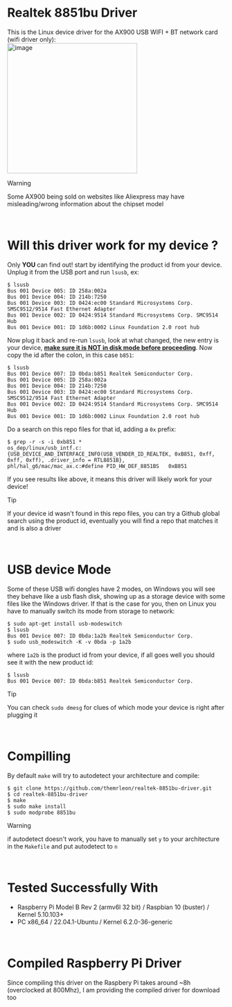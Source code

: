 # Realtek 8851bu Driver
This is the Linux device driver for the AX900 USB WIFI + BT network card (wifi driver only):  
<img width="300" height="300" alt="image" src="https://github.com/user-attachments/assets/ff61c722-0286-436b-8e51-c91415ed9ee6" />  

> [!WARNING] 
> Some AX900 being sold on websites like Aliexpress may have misleading/wrong information about the chipset model  

<br/>

# Will this driver work for my device ?
Only **YOU** can find out! start by identifying the product id from your device. Unplug it from the USB port and run `lsusb`, ex:
```
$ lsusb 
Bus 001 Device 005: ID 258a:002a  
Bus 001 Device 004: ID 214b:7250  
Bus 001 Device 003: ID 0424:ec00 Standard Microsystems Corp. SMSC9512/9514 Fast Ethernet Adapter
Bus 001 Device 002: ID 0424:9514 Standard Microsystems Corp. SMC9514 Hub
Bus 001 Device 001: ID 1d6b:0002 Linux Foundation 2.0 root hub
```

Now plug it back and re-run `lsusb`, look at what changed, the new entry is your device, [**make sure it is NOT in disk mode before proceeding**](#usb-device-mode). Now copy the id after the colon, in this case `b851`:
```
$ lsusb 
Bus 001 Device 007: ID 0bda:b851 Realtek Semiconductor Corp.
Bus 001 Device 005: ID 258a:002a  
Bus 001 Device 004: ID 214b:7250  
Bus 001 Device 003: ID 0424:ec00 Standard Microsystems Corp. SMSC9512/9514 Fast Ethernet Adapter
Bus 001 Device 002: ID 0424:9514 Standard Microsystems Corp. SMC9514 Hub
Bus 001 Device 001: ID 1d6b:0002 Linux Foundation 2.0 root hub
```

Do a search on this repo files for that id, adding a `0x` prefix:
```
$ grep -r -s -i 0xb851 *
os_dep/linux/usb_intf.c:	{USB_DEVICE_AND_INTERFACE_INFO(USB_VENDER_ID_REALTEK, 0xB851, 0xff, 0xff, 0xff), .driver_info = RTL8851B},
phl/hal_g6/mac/mac_ax.c:#define PID_HW_DEF_8851BS	0xB851
```
If you see results like above, it means this driver will likely work for your device!

> [!TIP] 
> If your device id wasn't found in this repo files, you can try a Github global search using the product id, eventually you will find a repo that matches it and is also a driver  

<br/>

# USB device Mode
Some of these USB wifi dongles have 2 modes, on Windows you will see they behave like a usb flash disk, showing up as a storage device with some files like the Windows driver. If that is the case for you, then on Linux you have to manually switch its mode from storage to network:
```
$ sudo apt-get install usb-modeswitch
$ lsusb 
Bus 001 Device 007: ID 0bda:1a2b Realtek Semiconductor Corp.
$ sudo usb_modeswitch -K -v 0bda -p 1a2b
```
where `1a2b` is the product id from your device, if all goes well you should see it with the new product id:
```
$ lsusb 
Bus 001 Device 007: ID 0bda:b851 Realtek Semiconductor Corp.
```
> [!TIP] 
> You can check `sudo dmesg` for clues of which mode your device is right after plugging it

<br/>

# Compilling
By default `make` will try to autodetect your architecture and compile:
```
$ git clone https://github.com/themrleon/realtek-8851bu-driver.git
$ cd realtek-8851bu-driver
$ make
$ sudo make install
$ sudo modprobe 8851bu
```
> [!WARNING] 
> if autodetect doesn't work, you have to manually set `y` to your architecture in the `Makefile` and put autodetect to `n`

<br/>

# Tested Successfully With
* Raspberry Pi Model B Rev 2 (armv6l 32 bit) / Raspbian 10 (buster) / Kernel 5.10.103+  
* PC x86_64 / 22.04.1-Ubuntu / Kernel 6.2.0-36-generic

<br/>

# Compiled Raspberry Pi Driver
Since compiling this driver on the Raspbery Pi takes around ~8h (overclocked at 800Mhz), I am providing the compiled driver for download too
